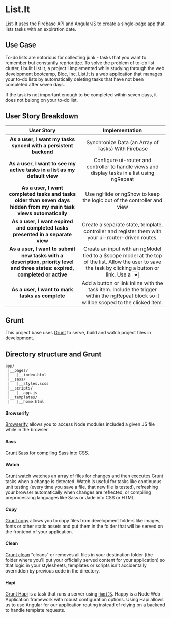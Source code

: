 List.It
=================

List-It uses the Firebase API and AngularJS to create a single-page app that lists tasks with an expiration date.

## Use Case

To-do lists are notorious for collecting junk - tasks that you want to remember but constantly reprioritize. To solve the problem of to-do list clutter, I built List.It, a project I implemented while studying through the web development bootcamp, Bloc, Inc. List.It is a web application that manages your to-do lists by automatically deleting tasks that have not been completed after seven days.

If the task is not important enough to be completed within seven days, it does not belong on your to-do list.

## User Story Breakdown

| User Story | Implementation
| :-------: | :--------------: |
| **As a user, I want my tasks synced with a persistent backend** | Synchronize Data (an Array of Tasks) With Firebase |
| **As a user, I want to see my active tasks in a list as my default view** | Configure ui-router and controller to handle views and display tasks in a list using ngRepeat |
| **As a user, I want completed tasks and tasks older than seven days hidden from my main task views automatically** | Use ngHide or ngShow to keep the logic out of the controller and view |
| **As a user, I want expired and completed tasks presented in a separate view** | Create a separate state, template, controller and register them with your ui-router-driven routes. |
| **As a user, I want to submit new tasks with a description, priority level and three states: expired, completed or active** | Create an input with an ngModel tied to a $scope model at the top of the list. Allow the user to save the task by clicking a button or link. Use a <select> dropdown to hold all of the priority levels and choose one before submitting the task.  Use a $scope method to call the $add() method on the array to sync the task with Firebase and refresh. |
| **As a user, I want to mark tasks as complete** | Add a button or link inline with the task item. Include the trigger within the ngRepeat block so it will be scoped to the clicked item. |

## Grunt

This project base uses [Grunt](http://gruntjs.com/) to serve, build and watch project files in development. 

## Directory structure and Grunt

```
app/
 |__pages/
 |   |__index.html
 |__sass/
 |   |__styles.scss
 |__scripts/
 |   |__app.js
 |__templates/
 |   |__home.html
```

#### Browserify

[Browserify](http://browserify.org/) allows you to access Node modules included a given JS file while in the browser.

#### Sass

[Grunt Sass](https://github.com/gruntjs/grunt-contrib-sass) for compiling Sass into CSS.

#### Watch

[Grunt watch](https://github.com/gruntjs/grunt-contrib-watch) watches an array of files for changes and then executes Grunt tasks when a change is detected. Watch is useful for tasks like continuous unit testing (every time you save a file, that new file is tested), refreshing your browser automatically when changes are reflected, or compiling preprocessing languages like Sass or Jade into CSS or HTML.

#### Copy

[Grunt copy](https://github.com/gruntjs/grunt-contrib-copy) allows you to copy files from development folders like images, fonts or other static assets and put them in the folder that will be served on the frontend of your application.

#### Clean

[Grunt clean](https://github.com/gruntjs/grunt-contrib-clean) "cleans" or removes all files in your destination folder (the folder where you'll put your officially served content for your application) so that logic in your stylesheets, templates or scripts isn't accidentally overridden by previous code in the directory.

#### Hapi

[Grunt Hapi](https://github.com/athieriot/grunt-hapi) is a task that runs a server using [`HapiJS`](http://hapijs.com/). Happy is a Node Web Application framework with robust configuration options. Using Hapi allows us to use Angular for our application routing instead of relying on a backend to handle template requests.
